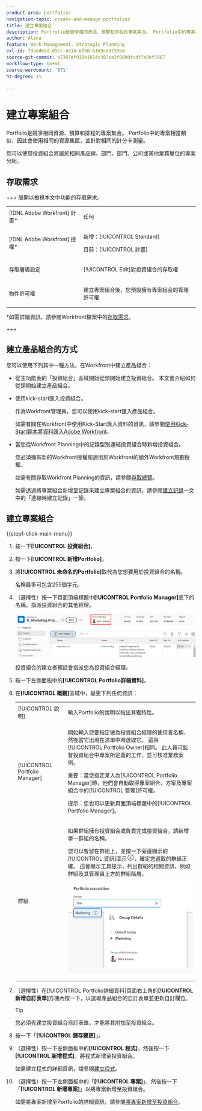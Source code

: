 ```yaml
---
product-area: portfolios
navigation-topic: create-and-manage-portfolios
title: 建立專案組合
description: Portfolio是競爭相同資源、預算和排程的專案集合。 Portfolio中的專案相當類似，因此會使用相同的資源集區，並針對相同的計分卡測量。
author: Alina
feature: Work Management, Strategic Planning
exl-id: fdaed68d-d9cc-4514-8f80-b169cdd739bd
source-git-commit: b7387af018b1814c387ba3f0000fcdf7e0bf5067
workflow-type: tm+mt
source-wordcount: '671'
ht-degree: 1%

---
```


# 建立專案組合

<!--Audited: 7/2024-->

Portfolio是競爭相同資源、預算和排程的專案集合。 Portfolio中的專案相當類似，因此會使用相同的資源集區，並針對相同的計分卡測量。

您可以使用投資組合將屬於相同產品線、部門、部門、公司或其他業務單位的專案分組。

## 存取需求

+++ 展開以檢視本文中功能的存取需求。

<table style="table-layout:auto"> 
 <col> 
 <col> 
 <tbody> 
  <tr> 
   <td role="rowheader">[!DNL Adobe Workfront] 計畫*</td> 
   <td> <p>任何</p></td> 
  </tr> 
  <tr> 
   <td role="rowheader">[!DNL Adobe Workfront] 授權*</td> 
   <td> <p>新增：[!UICONTROL Standard]</p>
   <p>目前：[!UICONTROL 計畫] </p> </td> 
  </tr> 
  <tr> 
   <td role="rowheader">存取層級設定</td> 
   <td> <p>[!UICONTROL Edit]對投資組合的存取權</p>  </td> 
  </tr> 
  <tr> 
   <td role="rowheader">物件許可權</td> 
   <td> <p>建立專案組合後，您預設擁有專案組合的管理許可權</p>  </td> 
  </tr> 
 </tbody> 
</table>

*如需詳細資訊，請參閱Workfront檔案中的[存取需求](/help/quicksilver/administration-and-setup/add-users/access-levels-and-object-permissions/access-level-requirements-in-documentation.md)。

+++

## 建立產品組合的方式

您可以使用下列其中一種方法，在Workfront中建立產品組合：

* 從主功能表的「投資組合」區域開始從頭開始建立投資組合。 本文會介紹如何從頭開始建立產品組合。

* 使用kick-start匯入投資組合。

  作為Workfront管理員，您可以使用kick-start匯入產品組合。

  如需有關在Workfront中使用Kick-Start匯入資料的資訊，請參閱[使用Kick-Start範本將資料匯入Adobe Workfront](/help/quicksilver/administration-and-setup/manage-workfront/using-kick-starts/import-data-via-kickstarts.md)。

* 當您從Workfront Planning中的記錄型別連結投資組合時新增投資組合。

  您必須擁有新的Workfront授權和適用於Workfront的額外Workfront規劃授權。

  如需有關存取Workfront Planning的資訊，請參閱[存取總覽](/help/quicksilver/planning/access/access-overview.md)。

  如需透過將專案組合新增至記錄來建立專案組合的資訊，請參閱[建立記錄](/help/quicksilver/planning/records/create-records.md)一文中的「連線時建立記錄」一節。


## 建立專案組合

{{step1-click-main-menu}}

1. 按一下&#x200B;**[!UICONTROL 投資組合]**。
1. 按一下&#x200B;**[!UICONTROL 新增Portfolio]**。
1. 將&#x200B;**[!UICONTROL 未命名的Portfolio]**&#x200B;取代為您想要用於投資組合的名稱。

   名稱最多可包含255個字元。

1. （選擇性）按一下頁面頂端標題中&#x200B;**[!UICONTROL Portfolio Manager]**&#x200B;底下的名稱，指派投資組合的其他經理。

   ![Portfolio管理員名稱](assets/portfolio-manager-name-350x51.jpg)

   投資組合的建立者預設會指派您為投資組合經理。

1. 按一下左側面板中的&#x200B;**[!UICONTROL Portfolio詳細資料]**。
1. 在&#x200B;**[!UICONTROL 概觀]**&#x200B;區域中，變更下列任何資訊：

   <table style="table-layout:auto"> 
    <col> 
    <col> 
    <tbody> 
     <tr> 
      <td role="rowheader">[!UICONTROL 說明]</td> 
      <td> <p>輸入Portfolio的說明以指出其獨特性。 </p> </td> 
     </tr> 
     <tr> 
      <td role="rowheader">[!UICONTROL Portfolio Manager]</td> 
      <td> <p>開始輸入您要指定做為投資組合經理的使用者名稱，然後當它出現在清單中時選取它。 這與[!UICONTROL Portfolio Owner]相同。 此人員可監督投資組合中專案所定義的工作，並可核准業務案例。</p> <p>重要：當您指定某人為[!UICONTROL Portfolio Manager]時，他們會自動取得專案組合、方案及專案組合中的[!UICONTROL 管理]許可權。 </p> <p>提示：您也可以更新頁面頂端標題中的[!UICONTROL Portfolio Manager]。</p> </td> 
     </tr> 
     <tr data-mc-conditions=""> 
      <td role="rowheader">群組 </td> 
      <td> <p>如果群組擁有投資組合或負責完成投資組合，請新增單一群組的名稱。 </p> <p>您可以暫留在群組上，並按一下旁邊顯示的[!UICONTROL 資訊]圖示<img src="assets/info-icon.png">，確定您選取的群組正確。 這會顯示工具提示，列出群組的相關資訊，例如群組及其管理員上方的群組階層。</p> <p data-mc-conditions="QuicksilverOrClassic.Quicksilver"> <img src="assets/group-details-widget-portfolios-350x250.png" style="width: 350;height: 250;"> </p> </td> 
     </tr> 
    </tbody> 
   </table>

1. （選擇性）在[!UICONTROL Portfolio詳細資料]頁面右上角的&#x200B;**[!UICONTROL 新增自訂表單]**&#x200B;方塊內按一下，以選取產品組合的自訂表單並更新自訂欄位。

   >[!TIP]
   >
   >您必須先建立投資組合自訂表單，才能將其附加至投資組合。

1. 按一下「**[!UICONTROL 儲存變更]**」。
1. （選擇性）按一下左側面板中的&#x200B;**[!UICONTROL 程式]**，然後按一下&#x200B;**[!UICONTROL 新增程式]**，將程式新增至投資組合。

   如需建立程式的詳細資訊，請參閱[建立程式](../../../manage-work/portfolios/create-and-manage-programs/create-program.md)。

1. （選擇性）按一下左側面板中的「**[!UICONTROL 專案]**」，然後按一下「**[!UICONTROL 新增專案]**」以將專案新增至投資組合。

   如需將專案新增至Portfolio的詳細資訊，請參閱[將專案新增至投資組合](../../../manage-work/portfolios/create-and-manage-portfolios/add-projects-to-portfolios.md)。

<!--
<div data-mc-conditions="QuicksilverOrClassic.Draft mode">
<h2>Deactivate a portfolio</h2>
<p data-mc-conditions="QuicksilverOrClassic.Draft mode">(NOTE: drafted this and moved it to their own article: delete-deactivate-portfolios)</p>
<p>When you deactivate a portfolio, you can still access it from the Portfolios area, but it no longer displays in the list of portfolios when users try to add it to a project.</p>
<ol>
<li value="1">Click the <strong>Main Menu</strong> icon <img src="assets/main-menu-icon.png"> in the upper-right corner of Adobe Workfront.</li>
<li value="2">Click <strong>Portfolios</strong> .</li>
<li value="3"> <p>Click the name of the portfolio.</p> </li>
<li value="4" data-mc-conditions="QuicksilverOrClassic.Quicksilver">Click the More menu <img src="assets/more-icon.png"> to the right of the portfolio name, then click <strong>Deactivate Portfolio</strong>.</li>
</ol>
<h2>Delete a portfolio</h2>
<ol>
<li value="1">Click the <strong>Main Menu</strong> icon <img src="assets/main-menu-icon.png"> in the upper-right corner of Adobe Workfront.</li>
<li value="2"> <p>Click <strong>Portfolios</strong> .</p> </li>
<li value="3"> <p>Select the portfolio, then click the Delete icon <img src="assets/delete.png">.</p> </li>
<li value="4"> <p>In the box that appears, click <strong>Yes, Delete It</strong> to confirm.</p> </li>
</ol>
</div>
-->
